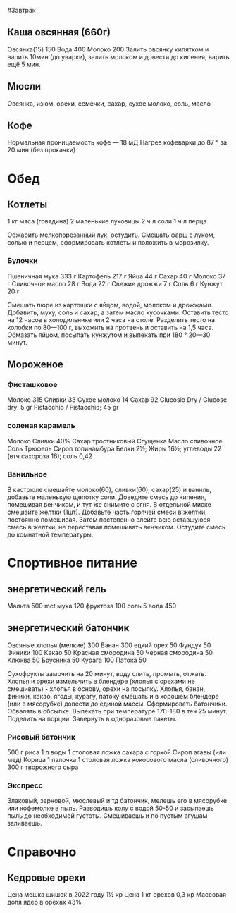 #Завтрак

## Каша овсянная (660г)
Овсянка(15) 150 
Вода 400
Молоко 200
   Залить овсянку кипятком и варить 10мин (до уварки), залить молоком и  довести до кипения, варить ещё 5 мин.

## Мюсли
Овсянка, изюм, орехи, семечки, сахар, сухое молоко, соль, масло

## Кофе
Нормальная проницаемость кофе — 18 мД
Нагрев кофеварки до 87 ° за 20 мин (без прокачки)

# Обед
## Котлеты
1 кг мяса (говядина)
2 маленькие луковицы
2 ч л соли
1 ч л перца

   Обжарить мелкопорезанный лук, остудить. Смешать фарш с луком, солью и перцем,
сформировать котлеты и положить в морозилку.

### Булочки
Пшеничная мука 	333 г
Картофель 	217 г
Яйца	44 г
Сахар	40 г
Молоко	37 г
Сливочное масло	28 г
Вода	22 г
Свежие дрожжи	7 г
Соль	6 г
Кунжут	20 г

Смешать пюре из картошки с яйцом, водой, молоком и дрожжами.
Добавить, муку, соль и сахар, а затем масло кусочками.
Оставить тесто на 12 часов в холодильнике или 2 часа на столе.
Разделить тесто на колобки по 80—100 г, выхожить на протвень и оставить на 1,5 часа.
Обмазать яйцом, посыпать кунжутом и выпекать при 180 ° 20—30 минут. 

## Мороженое
### Фисташковое
Молоко 315
Сливки 33
Сухое молоко 14
Сахар 92
Glucosio Dry / Glucose dry: 5 gr
Pistacchio / Pistacchio; 45 gr

### соленая карамель
Молоко
Сливки 40%
Сахар тростниковый 
Сгущенка
Масло сливочное
Соль
Трюфель
Сироп топинамбура
Белки 2½; Жиры 16½; углеводы 22 (втч сахороза 16); соль 0,42

### Ванильное
   В кастрюле смешайте молоко(60),  сливки(60),  сахар(25)  и  ваниль,  добавьте
маленькую щепотку соли. Доведите смесь до кипения, помешивая венчиком, и тут  же
снимите с огня. В отдельной миске смешайте желтки (1шт). Добавьте часть  горячей
смеси в желтки, постоянно помешивая.  Затем  постепенно  влейте  всю  оставшуюся
смесь в желтки, не переставая помешивать венчиком. Остудите смесь  до  комнатной
температуры.

# Спортивное питание
## энергетический гель
Мальта 500
mct мука 120
фруктоза 100
соль 5
вода 450

## энергетический батончик
Овсяные хлопья (мелкие) 300
Банан 300
ецкий орех 50
Фундук 50
Финики 100
Какао 50
Красная смородина 50
Черная смородина 50
Клюква 50
Брусника 50
Курага 100
Патока 50

Сухофрукты замочить на 20 минут, воду слить, промыть, отжать.
Хлопья и орехи измельчить в блендере (хлопья с орехами не смешивать) - хлопья в основу, орехи на посыпку.
Хлопья, банан, финики, какао, ягоды, курагу, патоку смешать и в хорошем блендере (или в мясорубке) довести до единой массы. 
Сформировать батончики. Обвалять в обсыпке. 
Выпекать при температуре 170-180 в теч 25 минут. Поделить на порции. Завернуть в одноразовые пакеты.

### Рисовый батончик
500 г риса
1 л воды
1 столовая ложка сахара с горкой
Сироп агавы (или мед)
Корица 1 палочка
1 столовая ложка кокосового масла (сливочного)
300 г творожного сыра

### Экспресс
Злаковый, зерновой, мюслевый и тд батончик, мелешь его в мясорубке или кофемолке в пыль. Разводишь колу с водой 50-50 и засыпаешь пыль до необходимой густоты. Смешиваешь и по пустым агушам заливаешь.

# Справочно
## Кедровые орехи
Цена мешка шишок в 2022 году 1½ кр
Цена 1 кг орехов 0,3 кр
Массовая доля ядер в орехах 43%


